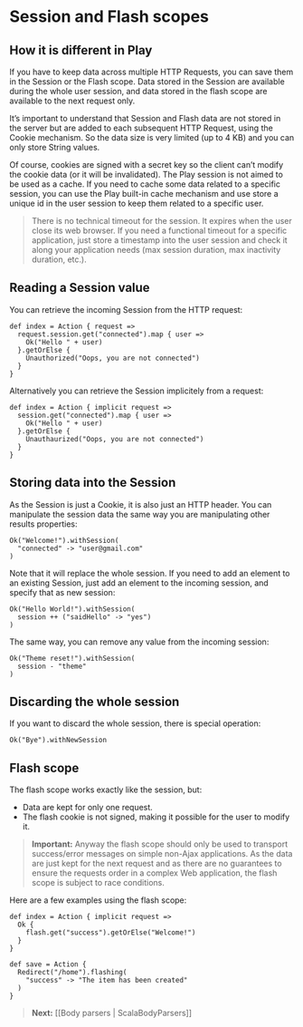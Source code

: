 # Session and Flash scopes

## How it is different in Play

If you have to keep data across multiple HTTP Requests, you can save them in the Session or the Flash scope. Data stored in the Session are available during the whole user session, and data stored in the flash scope are available to the next request only.

It’s important to understand that Session and Flash data are not stored in the server but are added to each subsequent HTTP Request, using the Cookie mechanism. So the data size is very limited (up to 4 KB) and you can only store String values.

Of course, cookies are signed with a secret key so the client can’t modify the cookie data (or it will be invalidated). The Play session is not aimed to be used as a cache. If you need to cache some data related to a specific session, you can use the Play built-in cache mechanism and use store a unique id in the user session to keep them related to a specific user.

> There is no technical timeout for the session. It expires when the user close its web browser. If you need a functional timeout for a specific application, just store a timestamp into the user session and check it along your application needs (max session duration, max inactivity duration, etc.).

## Reading a Session value

You can retrieve the incoming Session from the HTTP request:

```
def index = Action { request =>
  request.session.get("connected").map { user =>
    Ok("Hello " + user)
  }.getOrElse {
    Unauthorized("Oops, you are not connected")
  }
}
```

Alternatively you can retrieve the Session implicitely from a request:

```
def index = Action { implicit request =>
  session.get("connected").map { user =>
    Ok("Hello " + user)
  }.getOrElse {
    Unauthaurized("Oops, you are not connected")
  }
}
```

## Storing data into the Session

As the Session is just a Cookie, it is also just an HTTP header. You can manipulate the session data the same way you are manipulating other results properties:

```
Ok("Welcome!").withSession(
  "connected" -> "user@gmail.com"
)
```

Note that it will replace the whole session. If you need to add an element to an existing Session, just add an element to the incoming session, and specify that as new session:

```
Ok("Hello World!").withSession(
  session ++ ("saidHello" -> "yes")
)
```

The same way, you can remove any value from the incoming session:

```
Ok("Theme reset!").withSession(
  session - "theme"
)
```

## Discarding the whole session

If you want to discard the whole session, there is special operation:

```
Ok("Bye").withNewSession
```

## Flash scope

The flash scope works exactly like the session, but:

- Data are kept for only one request.
- The flash cookie is not signed, making it possible for the user to modify it.

> **Important:** Anyway the flash scope should only be used to transport success/error messages on simple non-Ajax applications. As the data are just kept for the next request and as there are no guarantees to ensure the requests order in a complex Web application, the flash scope is subject to race conditions.

Here are a few examples using the flash scope:

```
def index = Action { implicit request =>
  Ok {
    flash.get("success").getOrElse("Welcome!")
  }
}

def save = Action {
  Redirect("/home").flashing(
    "success" -> "The item has been created"
  )
}
```

> **Next:** [[Body parsers | ScalaBodyParsers]]